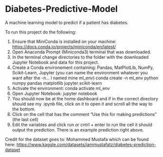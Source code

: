 # Diabetes-Predictive-Model
A machine learning model to predict if a patient has diabetes.

To run this project do the following:
1. Ensure that MiniConda is installed on your machine: https://docs.conda.io/projects/miniconda/en/latest/
2. Open Anaconda Prompt (Miniconda3) terminal that was downloaded.
3. In the terminal change directories to the folder with the downloaded Jupyter Notebook and data for this project.
4. Create a Conda environement containing: Pandas, MatPlotLib, NumPy, Scikit-Learn, Jupyter (you can name the environment whatever you want after the -n… I named mine ml_env)
	conda create -n ml_env python numpy pandas matplotlib jupyter scikit-learn
5. Activate the environment:
	conda activate ml_env
6. Open Jupyter Notebook:
	jupyter notebook
7. You should now be at the home dashboard and if in the correct directory should see my .ipynb file, click on it to open it and scroll all the way to the bottom.
8. Click on the cell that has the comment “Use this for making predictions” (the last cell)
9. Edit the variables and click run or cntrl + enter to run the cell it should output the prediction. There is an example prediction right above.

Credit for the dataset goes to:
Mohammed Mustafa which can be found here: https://www.kaggle.com/datasets/iammustafatz/diabetes-prediction-dataset
